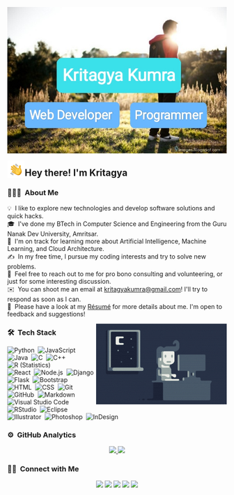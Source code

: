 ![Kritagya Kumra Banner](https://github.com/Kritagya-web/Kritagya-web/blob/main/assets/Kritagya%20Kumra%20Banner.jpg)

<img alt="Night Coding" src="./assets/Hand%20Wave.gif" width='40' align="left"/><h2>Hey there! I'm Kritagya</h2>

<!-- ## 👋 &nbsp;Hey there! I'm Kritagya -->

### 👨🏻‍💻 &nbsp;About Me

💡 &nbsp;I like to explore new technologies and develop software solutions and quick hacks.\
🎓 &nbsp;I've done my BTech in Computer Science and Engineering from the Guru Nanak Dev University, Amritsar.\
🌱 &nbsp;I'm on track for learning more about Artificial Intelligence, Machine Learning, and Cloud Architecture.\
✍️ &nbsp;In my free time, I pursue my coding interests and try to solve new problems.\
💬 &nbsp;Feel free to reach out to me for pro bono consulting and volunteering, or just for some interesting discussion.\
✉️ &nbsp;You can shoot me an email at kritagyakumra@gmail.com! I'll try to respond as soon as I can.\
📄 &nbsp;Please have a look at my [Résumé](https://drive.google.com/file/d/1XvmOASqt3_poL8iRU6-jJWOTzHN1IUHn/view?usp=share_link) for more details about me. I'm open to feedback and suggestions!

<img alt="Night Coding" src="https://raw.githubusercontent.com/AVS1508/AVS1508/master/assets/Night-Coding.gif" align="right"/>

### 🛠 &nbsp;Tech Stack

![Python](https://img.shields.io/badge/-Python-05122A?style=flat&logo=python)&nbsp;
![JavaScript](https://img.shields.io/badge/-JavaScript-05122A?style=flat&logo=javascript)&nbsp;
![Java](https://img.shields.io/badge/-Java-05122A?style=flat&logo=Java&logoColor=FFA518)&nbsp;
![C](https://img.shields.io/badge/-C-05122A?style=flat&logo=C&logoColor=A8B9CC)&nbsp;
![C++](https://img.shields.io/badge/-C++-05122A?style=flat&logo=C%2B%2B&logoColor=00599C)&nbsp;
![R (Statistics)](https://img.shields.io/badge/-R-05122A?style=flat&logo=R&logoColor=276DC3)\
![React](https://img.shields.io/badge/-React-05122A?style=flat&logo=react)&nbsp;
![Node.js](https://img.shields.io/badge/-Node.js-05122A?style=flat&logo=node.js)&nbsp;
![Django](https://img.shields.io/badge/-Django-05122A?style=flat&logo=django&logoColor=092E20)&nbsp;
![Flask](https://img.shields.io/badge/-Flask-05122A?style=flat&logo=flask)&nbsp;
![Bootstrap](https://img.shields.io/badge/-Bootstrap-05122A?style=flat&logo=bootstrap&logoColor=563D7C)\
![HTML](https://img.shields.io/badge/-HTML-05122A?style=flat&logo=HTML5)&nbsp;
![CSS](https://img.shields.io/badge/-CSS-05122A?style=flat&logo=CSS3&logoColor=1572B6)&nbsp;
![Git](https://img.shields.io/badge/-Git-05122A?style=flat&logo=git)&nbsp;
![GitHub](https://img.shields.io/badge/-GitHub-05122A?style=flat&logo=github)&nbsp;
![Markdown](https://img.shields.io/badge/-Markdown-05122A?style=flat&logo=markdown)\
![Visual Studio Code](https://img.shields.io/badge/-Visual%20Studio%20Code-05122A?style=flat&logo=visual-studio-code&logoColor=007ACC)&nbsp;
![RStudio](https://img.shields.io/badge/-RStudio-05122A?style=flat&logo=rstudio)&nbsp;
![Eclipse](https://img.shields.io/badge/-Eclipse-05122A?style=flat&logo=eclipse-ide&logoColor=2C2255)\
![Illustrator](https://img.shields.io/badge/-Illustrator-05122A?style=flat&logo=adobe-illustrator)&nbsp;
![Photoshop](https://img.shields.io/badge/-Photoshop-05122A?style=flat&logo=adobe-photoshop)&nbsp;
![InDesign](https://img.shields.io/badge/-InDesign-05122A?style=flat&logo=adobe-indesign)

### ⚙️ &nbsp;GitHub Analytics

<p align="center">
<a href="https://github.com/Kritagya-web">
  <img height="180em" src="https://github-readme-stats-eight-theta.vercel.app/api?username=Kritagya-web&show_icons=true&show_icons=true&theme=algolia&include_all_commits=true&count_private=true"/>
  <img height="180em" src="https://github-readme-stats.vercel.app/api/top-langs/?username=Kritagya-web&layout=compact&langs_count=8&theme=algolia"/>
</a>
</p>

### 🤝🏻 &nbsp;Connect with Me

<p align="center">
<a href="https://beautiful-stroopwafel-1722a5.netlify.app/#/"><img src="https://img.shields.io/badge/-Kritagya Kumra-3423A6?style=flat&logo=Google-Chrome&logoColor=white"/></a>
<a href="https://www.linkedin.com/in/kritagya-kumra-bba9b41b6/"><img src="https://img.shields.io/badge/-Kritagya%20Kumra-0077B5?style=flat&logo=Linkedin&logoColor=white"/></a>  
<a href="mailto:kritagyakumra@gmail.com"><img src="https://img.shields.io/badge/-kritagyakumra@gmail.com-D14836?style=flat&logo=Gmail&logoColor=white"/></a>
<a href="https://www.instagram.com/kritagyakumra/"><img src="https://img.shields.io/badge/-kritagyakumra-E4405F?style=flat&logo=Instagram&logoColor=white"/></a>
<a href="https://www.facebook.com/kritagya.kumra"><img src="https://img.shields.io/badge/-kritagya.kumra-1877F2?style=flat&logo=Facebook&logoColor=white"/></a>
</p>
